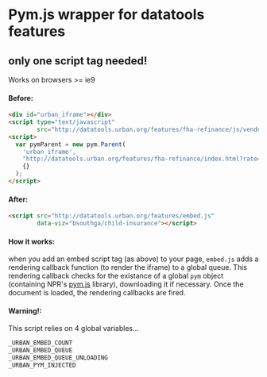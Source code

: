 # Pym.js wrapper for datatools features

## only one script tag needed!

Works on browsers >= ie9

#### Before:

```html
<div id="urban_iframe"></div>
<script type="text/javascript"
        src="http://datatools.urban.org/features/fha-refinance/js/vendor/pym.js"></script>
<script>
  var pymParent = new pym.Parent(
    'urban_iframe',
    "http://datatools.urban.org/features/fha-refinance/index.html?rate=3.75&premium=0.85",
    {}
  );
</script>
```

#### After:

```html
<script src="http://datatools.urban.org/features/embed.js"
        data-viz="bsouthga/child-insurance"></script>
```

#### How it works:

when you add an embed script tag (as above) to your page, `embed.js` adds a rendering callback function (to render the iframe) to a global queue. This rendering callback checks for the existance of a global `pym` object (containing NPR's [pym.js](http://blog.apps.npr.org/pym.js/) library), downloading it if necessary. Once the document is loaded, the rendering callbacks are fired.

#### Warning!:

This script relies on 4 global variables...
```javascript
_URBAN_EMBED_COUNT
_URBAN_EMBED_QUEUE
_URBAN_EMBED_QUEUE_UNLOADING
_URBAN_PYM_INJECTED
```
